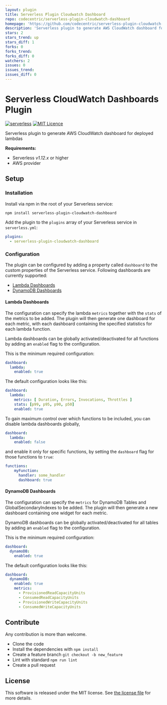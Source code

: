 ```yaml
---
layout: plugin
title: Serverless Plugin Cloudwatch Dashboard
repo: codecentric/serverless-plugin-cloudwatch-dashboard
homepage: 'https://github.com/codecentric/serverless-plugin-cloudwatch-dashboard'
description: 'Serverless plugin to generate AWS CloudWatch dashboard for AWS Lambda functions'
stars: 2
stars_trend: up
stars_diff: 1
forks: 0
forks_trend: 
forks_diff: 0
watchers: 2
issues: 0
issues_trend: 
issues_diff: 0
---
```



Serverless CloudWatch Dashboards Plugin
=============================
[![serverless](http://public.serverless.com/badges/v3.svg)](http://www.serverless.com)
[![MIT Licence](https://badges.frapsoft.com/os/mit/mit.png)](https://raw.githubusercontent.com/codecentric/serverless-plugin-cloudwatch-dashboard/master/LICENSE)

Serverless plugin to generate AWS CloudWatch dashboard for deployed lambdas

**Requirements:**
* Serverless *v1.12.x* or higher
* AWS provider

## Setup


### Installation

Install via npm in the root of your Serverless service:

```sh
npm install serverless-plugin-cloudwatch-dashboard
```

Add the plugin to the `plugins` array of your Serverless service in `serverless.yml`:

```yml
plugins:
  - serverless-plugin-cloudwatch-dashboard
```

### Configuration

The plugin can be configured by adding a property called `dashboard` to the custom properties of the Serverless
service. Following dashboards are currently supported:
- [Lambda Dashboards](#lambda-dashboards)
- [DynamoDB Dashboards](#dynamoDB-dashboards)

#### Lambda Dashboards

The configuration can specify the lambda `metrics` together with the `stats` of the metrics to 
be added. The plugin will then generate one dashboard for each metric, with each dashboard containing the 
specified statistics for each lambda function.

Lambda dashboards can be globally activated/deactivated for all functions by adding an `enabled` flag to the configuration.

This is the minimum required configuration:
```yaml
dashboard:
  lambda:
    enabled: true
```

The default configuration looks like this:
```yaml
dashboard:
  lambda:
    metrics: [ Duration, Errors, Invocations, Throttles ]
    stats: [p99, p95, p90, p50]
    enabled: true
```

To gain maximum control over which functions to be included, you can disable lambda dashboards globally,
```yaml
dashboard:
  lambda:
    enabled: false
```
and enable it only for specific functions, by setting the `dashboard` flag for those functions to `true`:
```yaml
functions:
    myFunction:
      handler: some_handler
      dashboard: true
```
#### DynamoDB Dashboards

The configuration can specify the `metrics` for DynamoDB Tables and GlobalSecondaryIndexes to be added. The plugin will 
then generate a new dashboard containing one widget for each metric.

DynamoDB dashboards can be globally activated/deactivated for all tables by adding an `enabled` flag to the 
configuration.

This is the minimum required configuration:
```yaml
dashboard:
  dynamoDB:
    enabled: true
```

The default configuration looks like this:
```yaml
dashboard:
  dynamoDB:
    enabled: true
    metrics:
      - ProvisionedReadCapacityUnits
      - ConsumedReadCapacityUnits
      - ProvisionedWriteCapacityUnits
      - ConsumedWriteCapacityUnits
```

## Contribute
Any contribution is more than welcome. 

* Clone the code
* Install the dependencies with `npm install`
* Create a feature branch `git checkout -b new_feature`
* Lint with standard `npm run lint`
* Create a pull request

## License

This software is released under the MIT license. See [the license file](LICENSE) for more details.
